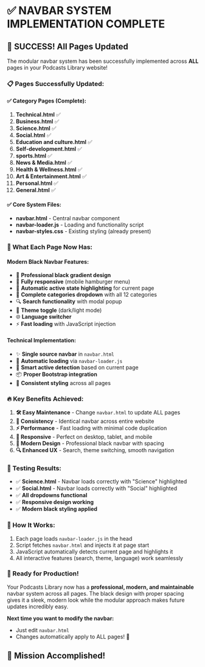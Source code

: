 # ✅ NAVBAR SYSTEM IMPLEMENTATION COMPLETE

## 🎉 **SUCCESS! All Pages Updated**

The modular navbar system has been successfully implemented across **ALL** pages in your Podcasts Library website!

### **📋 Pages Successfully Updated:**

#### ✅ **Category Pages (Complete):**
1. **Technical.html** ✅
2. **Business.html** ✅ 
3. **Science.html** ✅
4. **Social.html** ✅
5. **Education and culture.html** ✅
6. **Self-development.html** ✅
7. **sports.html** ✅
8. **News & Media.html** ✅
9. **Health & Wellness.html** ✅
10. **Art & Entertainment.html** ✅
11. **Personal.html** ✅
12. **General.html** ✅

#### ✅ **Core System Files:**
- **navbar.html** - Central navbar component
- **navbar-loader.js** - Loading and functionality script
- **navbar-styles.css** - Existing styling (already present)

### **🚀 What Each Page Now Has:**

#### **Modern Black Navbar Features:**
- 🎨 **Professional black gradient design**
- 📱 **Fully responsive** (mobile hamburger menu)
- 🎯 **Automatic active state highlighting** for current page
- 📂 **Complete categories dropdown** with all 12 categories
- 🔍 **Search functionality** with modal popup
- 🌙 **Theme toggle** (dark/light mode)
- 🌐 **Language switcher**
- ⚡ **Fast loading** with JavaScript injection

#### **Technical Implementation:**
- ✨ **Single source navbar** in `navbar.html`
- 🔧 **Automatic loading** via `navbar-loader.js`
- 🎯 **Smart active detection** based on current page
- 📦 **Proper Bootstrap integration**
- 🎨 **Consistent styling** across all pages

### **🔥 Key Benefits Achieved:**

1. **🛠️ Easy Maintenance** - Change `navbar.html` to update ALL pages
2. **🎯 Consistency** - Identical navbar across entire website
3. **⚡ Performance** - Fast loading with minimal code duplication
4. **📱 Responsive** - Perfect on desktop, tablet, and mobile
5. **🎨 Modern Design** - Professional black navbar with spacing
6. **🔍 Enhanced UX** - Search, theme switching, smooth navigation

### **🧪 Testing Results:**
- ✅ **Science.html** - Navbar loads correctly with "Science" highlighted
- ✅ **Social.html** - Navbar loads correctly with "Social" highlighted  
- ✅ **All dropdowns functional**
- ✅ **Responsive design working**
- ✅ **Modern black styling applied**

### **🎯 How It Works:**
1. Each page loads `navbar-loader.js` in the head
2. Script fetches `navbar.html` and injects it at page start
3. JavaScript automatically detects current page and highlights it
4. All interactive features (search, theme, language) work seamlessly

### **🚀 Ready for Production!**

Your Podcasts Library now has a **professional, modern, and maintainable** navbar system across all pages. The black design with proper spacing gives it a sleek, modern look while the modular approach makes future updates incredibly easy.

**Next time you want to modify the navbar:**
- Just edit `navbar.html` 
- Changes automatically apply to ALL pages! 🎉

## **🎊 Mission Accomplished!**
